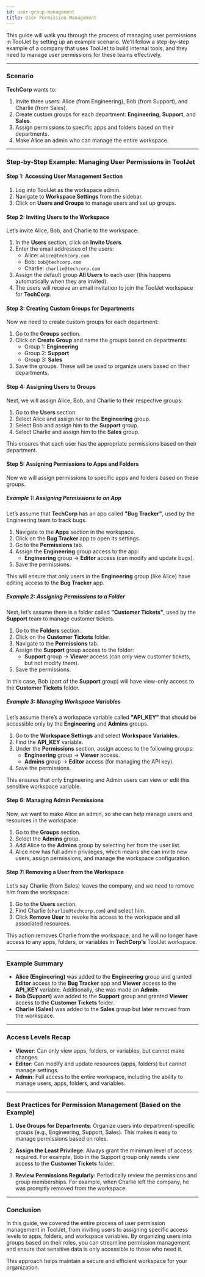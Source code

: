 ```yaml
---
id: user-group-management
title: User Permission Management
---
```


This guide will walk you through the process of managing user permissions in ToolJet by setting up an example scenario. We’ll follow a step-by-step example of a company that uses ToolJet to build internal tools, and they need to manage user permissions for these teams effectively.

---

### Scenario
**TechCorp** wants to:
1. Invite three users: Alice (from Engineering), Bob (from Support), and Charlie (from Sales).
2. Create custom groups for each department: **Engineering**, **Support**, and **Sales**.
3. Assign permissions to specific apps and folders based on their departments.
4. Make Alice an admin who can manage the entire workspace.

---

### Step-by-Step Example: Managing User Permissions in ToolJet

#### Step 1: Accessing User Management Section
1. Log into ToolJet as the workspace admin.
2. Navigate to **Workspace Settings** from the sidebar.
3. Click on **Users and Groups** to manage users and set up groups.

#### Step 2: Inviting Users to the Workspace
Let’s invite Alice, Bob, and Charlie to the workspace:
1. In the **Users** section, click on **Invite Users**.
2. Enter the email addresses of the users:
   - Alice: `alice@techcorp.com`
   - Bob: `bob@techcorp.com`
   - Charlie: `charlie@techcorp.com`
3. Assign the default group **All Users** to each user (this happens automatically when they are invited).
4. The users will receive an email invitation to join the ToolJet workspace for **TechCorp**.

#### Step 3: Creating Custom Groups for Departments
Now we need to create custom groups for each department:
1. Go to the **Groups** section.
2. Click on **Create Group** and name the groups based on departments:
   - Group 1: **Engineering**
   - Group 2: **Support**
   - Group 3: **Sales**
3. Save the groups. These will be used to organize users based on their departments.

#### Step 4: Assigning Users to Groups
Next, we will assign Alice, Bob, and Charlie to their respective groups:
1. Go to the **Users** section.
2. Select Alice and assign her to the **Engineering** group.
3. Select Bob and assign him to the **Support** group.
4. Select Charlie and assign him to the **Sales** group.
   
This ensures that each user has the appropriate permissions based on their department.

#### Step 5: Assigning Permissions to Apps and Folders
Now we will assign permissions to specific apps and folders based on these groups.

##### Example 1: **Assigning Permissions to an App**
Let’s assume that **TechCorp** has an app called **"Bug Tracker"**, used by the Engineering team to track bugs.
1. Navigate to the **Apps** section in the workspace.
2. Click on the **Bug Tracker** app to open its settings.
3. Go to the **Permissions** tab.
4. Assign the **Engineering** group access to the app:
   - **Engineering** group → **Editor** access (can modify and update bugs).
5. Save the permissions.

This will ensure that only users in the **Engineering** group (like Alice) have editing access to the **Bug Tracker** app.

##### Example 2: **Assigning Permissions to a Folder**
Next, let’s assume there is a folder called **"Customer Tickets"**, used by the **Support** team to manage customer tickets.
1. Go to the **Folders** section.
2. Click on the **Customer Tickets** folder.
3. Navigate to the **Permissions** tab.
4. Assign the **Support** group access to the folder:
   - **Support** group → **Viewer** access (can only view customer tickets, but not modify them).
5. Save the permissions.

In this case, Bob (part of the **Support** group) will have view-only access to the **Customer Tickets** folder.

##### Example 3: **Managing Workspace Variables**
Let’s assume there’s a workspace variable called **"API_KEY"** that should be accessible only by the **Engineering** and **Admins** groups.
1. Go to the **Workspace Settings** and select **Workspace Variables**.
2. Find the **API_KEY** variable.
3. Under the **Permissions** section, assign access to the following groups:
   - **Engineering** group → **Viewer** access.
   - **Admins** group → **Editor** access (for managing the API key).
4. Save the permissions.

This ensures that only Engineering and Admin users can view or edit this sensitive workspace variable.

#### Step 6: Managing Admin Permissions
Now, we want to make Alice an admin, so she can help manage users and resources in the workspace:
1. Go to the **Groups** section.
2. Select the **Admins** group.
3. Add Alice to the **Admins** group by selecting her from the user list.
4. Alice now has full admin privileges, which means she can invite new users, assign permissions, and manage the workspace configuration.

#### Step 7: Removing a User from the Workspace
Let’s say Charlie (from Sales) leaves the company, and we need to remove him from the workspace:
1. Go to the **Users** section.
2. Find Charlie (`charlie@techcorp.com`) and select him.
3. Click **Remove User** to revoke his access to the workspace and all associated resources.

This action removes Charlie from the workspace, and he will no longer have access to any apps, folders, or variables in **TechCorp's** ToolJet workspace.

---

### Example Summary

- **Alice (Engineering)** was added to the **Engineering** group and granted **Editor** access to the **Bug Tracker** app and **Viewer** access to the **API_KEY** variable. Additionally, she was made an **Admin**.
- **Bob (Support)** was added to the **Support** group and granted **Viewer** access to the **Customer Tickets** folder.
- **Charlie (Sales)** was added to the **Sales** group but later removed from the workspace.

---

### Access Levels Recap

- **Viewer**: Can only view apps, folders, or variables, but cannot make changes.
- **Editor**: Can modify and update resources (apps, folders) but cannot manage settings.
- **Admin**: Full access to the entire workspace, including the ability to manage users, apps, folders, and variables.

---

### Best Practices for Permission Management (Based on the Example)

1. **Use Groups for Departments**: Organize users into department-specific groups (e.g., Engineering, Support, Sales). This makes it easy to manage permissions based on roles.
   
2. **Assign the Least Privilege**: Always grant the minimum level of access required. For example, Bob in the Support group only needs view access to the **Customer Tickets** folder.

3. **Review Permissions Regularly**: Periodically review the permissions and group memberships. For example, when Charlie left the company, he was promptly removed from the workspace.

---

### Conclusion

In this guide, we covered the entire process of user permission management in ToolJet, from inviting users to assigning specific access levels to apps, folders, and workspace variables. By organizing users into groups based on their roles, you can streamline permission management and ensure that sensitive data is only accessible to those who need it.

This approach helps maintain a secure and efficient workspace for your organization.